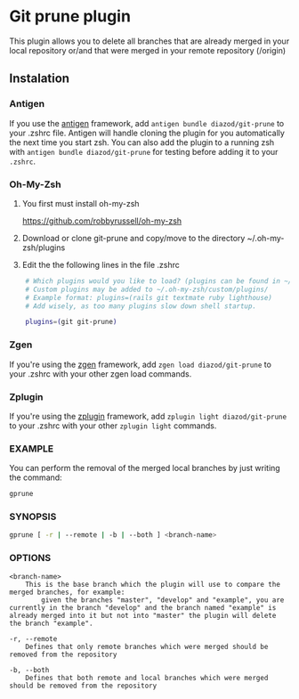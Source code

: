 # Git prune plugin
This plugin allows you to delete all branches that are already merged in your local repository or/and that were merged in your remote repository (/origin)

## Instalation

### Antigen

If you use the [antigen](https://github.com/zsh-users/antigen) framework, add `antigen bundle diazod/git-prune` to your .zshrc file. Antigen will handle cloning the plugin for you automatically the next time you start zsh. You can also add the plugin to a running zsh with `antigen bundle diazod/git-prune` for testing before adding it to your `.zshrc`.

### Oh-My-Zsh

1. You first must install oh-my-zsh

	https://github.com/robbyrussell/oh-my-zsh

2. Download or clone git-prune and copy/move to the directory ~/.oh-my-zsh/plugins

3. Edit the the following lines in the file .zshrc

```bash
	# Which plugins would you like to load? (plugins can be found in ~/.oh-my-zsh/plugins/*)
	# Custom plugins may be added to ~/.oh-my-zsh/custom/plugins/
	# Example format: plugins=(rails git textmate ruby lighthouse)
	# Add wisely, as too many plugins slow down shell startup.

	plugins=(git git-prune)
```

### Zgen

If you're using the [zgen](https://github.com/tarjoilija/zgen) framework, add `zgen load diazod/git-prune` to your .zshrc with your other zgen load commands.

### Zplugin

If you're using the [zplugin](https://github.com/zdharma/zplugin) framework, add `zplugin light diazod/git-prune` to your .zshrc with your other `zplugin light` commands.

### EXAMPLE

You can perform the removal of the merged local branches by just writing the command:

```bash
gprune
```

### SYNOPSIS


```bash
gprune [ -r | --remote | -b | --both ] <branch-name>
```

### OPTIONS

```
<branch-name>
	This is the base branch which the plugin will use to compare the merged branches, for example:
	    given the branches "master", "develop" and "example", you are currently in the branch "develop" and the branch named "example" is already merged into it but not into "master" the plugin will delete the branch "example".

-r, --remote
	Defines that only remote branches which were merged should be removed from the repository

-b, --both
	Defines that both remote and local branches which were merged should be removed from the repository
```

